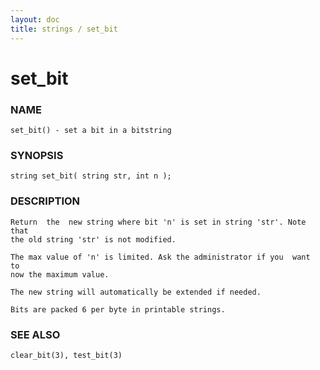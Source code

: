 ```yaml
---
layout: doc
title: strings / set_bit
---
```

# set_bit

### NAME

    set_bit() - set a bit in a bitstring

### SYNOPSIS

    string set_bit( string str, int n );

### DESCRIPTION

    Return  the  new string where bit 'n' is set in string 'str'. Note that
    the old string 'str' is not modified.

    The max value of 'n' is limited. Ask the administrator if you  want  to
    now the maximum value.

    The new string will automatically be extended if needed.

    Bits are packed 6 per byte in printable strings.

### SEE ALSO

    clear_bit(3), test_bit(3)

